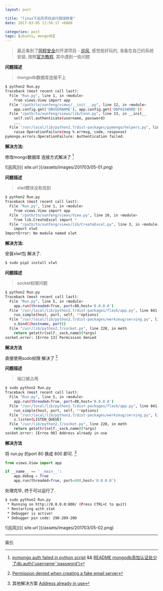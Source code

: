 ```yaml
---
layout: post

title: "linux下巡风项目运行错误排查"
date: 2017-03-05 11:56:17 +0800

categories: post
tags: [ubuntu, mongodb]
---
```


>最近看到了[同程安全](http://mp.weixin.qq.com/s/sFDY8vzonIW2gAcw0CCkzQ)的开源项目 - [巡风](https://github.com/ysrc/xunfeng), 感觉挺好玩的, 准备在自己的系统安装, 按照[官方教程](https://github.com/ysrc/xunfeng/blob/master/docs/install/Linux.md), 其中遇到一些问题

**问题描述**

> mongodb数据库连接不上
```bash
$ python2 Run.py
Traceback (most recent call last):
  File "Run.py", line 1, in <module>
    from views.View import app
  File "/path/to/xunfeng/views/__init__.py", line 12, in <module>
    app.config.get('DBUSERNAME'), app.config.get('DBPASSWORD'))
  File "/path/to/xunfeng/views/lib/Conn.py", line 13, in __init__
    self.coll.authenticate(username, password)
    ...
  File "/usr/local/lib/python2.7/dist-packages/pymongo/helpers.py", line 210, in _check_command_response
    raise OperationFailure(msg % errmsg, code, response)
pymongo.errors.OperationFailure: Authentication failed.
```

**解决方法:**

修改mongo数据库 连接方式解决了 [^1]

![巡风]({{ site.url }}/assets/images/201703/05-01.png)

**问题描述**
> xlwt模块没有找到
```bash
$ python2 Run.py                                                          1 ↵
Traceback (most recent call last):
  File "Run.py", line 1, in <module>
    from views.View import app
  File "/path/to/xunfeng/views/View.py", line 10, in <module>
    from lib.CreateExcel import *
  File "/path/to/xunfeng/views/lib/CreateExcel.py", line 3, in <module>
    import xlwt
ImportError: No module named xlwt
```

**解决方法:**

安装xlwt包 解决了.
```bash
$ sudo pip2 install xlwt
```

**问题描述**
>socket权限问题
```bash
$ python2 Run.py        
Traceback (most recent call last):
  File "Run.py", line 5, in <module>
    app.run(threaded=True, port=80,host='0.0.0.0')
  File "/usr/local/lib/python2.7/dist-packages/flask/app.py", line 841, in run
    run_simple(host, port, self, **options)
  File "/usr/local/lib/python2.7/dist-packages/werkzeug/serving.py", line 691, in run_simple
    s.bind((hostname, port))
  File "/usr/lib/python2.7/socket.py", line 228, in meth
    return getattr(self._sock,name)(*args)
socket.error: [Errno 13] Permission denied
```

**解决方法**

直接使用sudo权限 解决了 [^2]

**问题描述**

>端口被占用
```bash
$ sudo python2 Run.py                                                     1 ↵
Traceback (most recent call last):
  File "Run.py", line 5, in <module>
    app.run(threaded=True, port=80,host='0.0.0.0')
  File "/usr/local/lib/python2.7/dist-packages/flask/app.py", line 841, in run
    run_simple(host, port, self, **options)
  File "/usr/local/lib/python2.7/dist-packages/werkzeug/serving.py", line 699, in run_simple
    s.listen(LISTEN_QUEUE)
  File "/usr/lib/python2.7/socket.py", line 228, in meth
    return getattr(self._sock,name)(*args)
socket.error: [Errno 98] Address already in use
```

**解决方法**

将 run.py 的port 80 换成 800 即可. [^3]

```python
from views.View import app

if __name__ == '__main__':
    app.debug = True
    app.run(threaded=True, port=800,host='0.0.0.0')
```

处理完毕, 终于可以运行了.

```bash
$ sudo python2 Run.py
 * Running on http://0.0.0.0:800/ (Press CTRL+C to quit)
 * Restarting with stat
 * Debugger is active!
 * Debugger pin code: 290-209-200
```

![巡风]({{ site.url }}/assets/images/201703/05-02.png)

---
索引

[^1]: [pymongo auth failed in python script](http://stackoverflow.com/questions/40346767/pymongo-auth-failed-in-python-script) && [README mongodb添加认证处少了db.auth('username','password')](https://github.com/ysrc/xunfeng/issues/56)
[^2]: [Permission denied when creating a fake email server](http://stackoverflow.com/questions/25709716/socket-error-errno-13-permission-denied-when-creating-a-fake-email-server)
[^3]: 其他解决方案 [Address already in use](http://stackoverflow.com/questions/4465959/python-errno-98-address-already-in-use)
